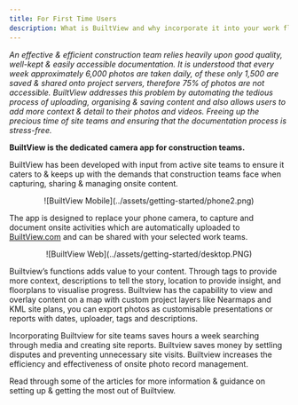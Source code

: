 ```yaml
---
title: For First Time Users
description: What is BuiltView and why incorporate it into your work flow?
---
```


_An effective & efficient construction team relies heavily upon good quality, well-kept & easily accessible documentation. It is understood that every week approximately 6,000 photos are taken daily, of these only 1,500 are saved & shared onto project servers, therefore 75% of photos are not accessible. BuiltView addresses this problem by automating the tedious process of uploading, organising & saving content and also allows users to add more context & detail to their photos and videos. Freeing up the precious time of site teams and ensuring that the documentation process is stress-free._

**BuiltView is the dedicated camera app for construction teams.**

BuiltView has been developed with input from active site teams to ensure it caters to & keeps up with the demands that construction teams face when capturing, sharing & managing onsite content. 

<center>
![BuiltView Mobile](../assets/getting-started/phone2.png)
</center>

The app is designed to replace your phone camera, to capture and document onsite activities which are automatically uploaded to [BuiltView.com](https://app.builtview.com/) and can be shared with your selected work teams.

<center>
![BuiltView Web](../assets/getting-started/desktop.PNG)
</center>

Builtview’s functions adds value to your content. Through tags to provide more context, descriptions to tell the story, location to provide insight, and floorplans to visualise progress. Builtview has the capability to view and overlay content on a map with custom project layers like Nearmaps and KML site plans, you can export photos as customisable presentations or reports with dates, uploader, tags and descriptions. 

Incorporating Builtview for site teams saves hours a week searching through media and creating site reports. Builtview saves money by settling disputes and preventing unnecessary site visits. Builtview increases the efficiency and effectiveness of onsite photo record management.

Read through some of the articles for more information & guidance on setting up & getting the most out of Builtview.
